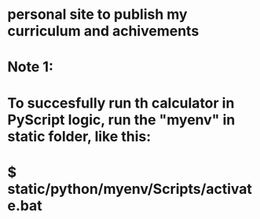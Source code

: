 # personal site to publish my curriculum and achivements

# Note 1:
# To succesfully run th calculator in PyScript logic, run the "myenv" in static folder, like this: 
# $ static/python/myenv/Scripts/activate.bat

